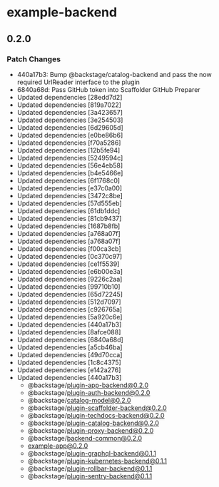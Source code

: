# example-backend

## 0.2.0
### Patch Changes

- 440a17b3: Bump @backstage/catalog-backend and pass the now required UrlReader interface to the plugin
- 6840a68d: Pass GitHub token into Scaffolder GitHub Preparer
- Updated dependencies [28edd7d2]
- Updated dependencies [819a7022]
- Updated dependencies [3a423657]
- Updated dependencies [3e254503]
- Updated dependencies [6d29605d]
- Updated dependencies [e0be86b6]
- Updated dependencies [f70a5286]
- Updated dependencies [12b5fe94]
- Updated dependencies [5249594c]
- Updated dependencies [56e4eb58]
- Updated dependencies [b4e5466e]
- Updated dependencies [6f1768c0]
- Updated dependencies [e37c0a00]
- Updated dependencies [3472c8be]
- Updated dependencies [57d555eb]
- Updated dependencies [61db1ddc]
- Updated dependencies [81cb9437]
- Updated dependencies [1687b8fb]
- Updated dependencies [a768a07f]
- Updated dependencies [a768a07f]
- Updated dependencies [f00ca3cb]
- Updated dependencies [0c370c97]
- Updated dependencies [ce1f5539]
- Updated dependencies [e6b00e3a]
- Updated dependencies [9226c2aa]
- Updated dependencies [99710b10]
- Updated dependencies [65d72245]
- Updated dependencies [512d7097]
- Updated dependencies [c926765a]
- Updated dependencies [5a920c6e]
- Updated dependencies [440a17b3]
- Updated dependencies [8afce088]
- Updated dependencies [6840a68d]
- Updated dependencies [a5cb46ba]
- Updated dependencies [49d70cca]
- Updated dependencies [1c8c4375]
- Updated dependencies [e142a276]
- Updated dependencies [440a17b3]
  - @backstage/plugin-app-backend@0.2.0
  - @backstage/plugin-auth-backend@0.2.0
  - @backstage/catalog-model@0.2.0
  - @backstage/plugin-scaffolder-backend@0.2.0
  - @backstage/plugin-techdocs-backend@0.2.0
  - @backstage/plugin-catalog-backend@0.2.0
  - @backstage/plugin-proxy-backend@0.2.0
  - @backstage/backend-common@0.2.0
  - example-app@0.2.0
  - @backstage/plugin-graphql-backend@0.1.1
  - @backstage/plugin-kubernetes-backend@0.1.1
  - @backstage/plugin-rollbar-backend@0.1.1
  - @backstage/plugin-sentry-backend@0.1.1
